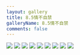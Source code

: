 ```yaml
---
layout: gallery
title: 8.5情不自禁
galleryName: 8.5情不自禁
comments: false
---
```


<style>
#l_main {
  max-width: calc(100% - 1 * 240px);
  padding-left: 0px;
  float: left;
  -webkit-box-ordinal-group: 2;
  -moz-box-ordinal-group: 2;
  -ms-flex-order: 2;
  -webkit-order: 2;
  order: 2;
}
#l_main.no_sidebar {
    width: 100%;
    padding-right: 0;
    margin: auto;
}
#bottom {
  display: none;
}
#post-body p {
  display:flex;
  flex-wrap: wrap;
}
#post-body p img {
  width: 32%;
  margin: 5px;
}
</style>

![](https://gcore.jsdelivr.net/gh/txw1314/blog-img@main/晚晚晚儿呀/2022/8.5情不自禁/202210062024325.jpg)
![](https://gcore.jsdelivr.net/gh/txw1314/blog-img@main/晚晚晚儿呀/2022/8.5情不自禁/202210062024324.jpg)
![](https://gcore.jsdelivr.net/gh/txw1314/blog-img@main/晚晚晚儿呀/2022/8.5情不自禁/202210062024323.jpg)
![](https://gcore.jsdelivr.net/gh/txw1314/blog-img@main/晚晚晚儿呀/2022/8.5情不自禁/202210062024322.jpg)
![](https://gcore.jsdelivr.net/gh/txw1314/blog-img@main/晚晚晚儿呀/2022/8.5情不自禁/202210062024321.jpg)
![](https://gcore.jsdelivr.net/gh/txw1314/blog-img@main/晚晚晚儿呀/2022/8.5情不自禁/202210062024320.jpg)
![](https://gcore.jsdelivr.net/gh/txw1314/blog-img@main/晚晚晚儿呀/2022/8.5情不自禁/202210062024319.jpg)
![](https://gcore.jsdelivr.net/gh/txw1314/blog-img@main/晚晚晚儿呀/2022/8.5情不自禁/202210062024318.jpg)
![](https://gcore.jsdelivr.net/gh/txw1314/blog-img@main/晚晚晚儿呀/2022/8.5情不自禁/202210062024317.jpg)
